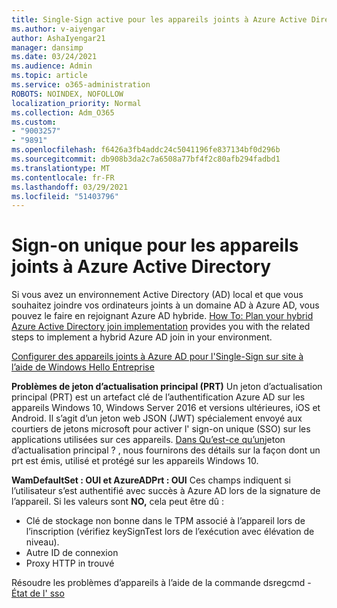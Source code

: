 ```yaml
---
title: Single-Sign active pour les appareils joints à Azure Active Directory
ms.author: v-aiyengar
author: AshaIyengar21
manager: dansimp
ms.date: 03/24/2021
ms.audience: Admin
ms.topic: article
ms.service: o365-administration
ROBOTS: NOINDEX, NOFOLLOW
localization_priority: Normal
ms.collection: Adm_O365
ms.custom:
- "9003257"
- "9891"
ms.openlocfilehash: f6426a3fb4addc24c5041196fe837134bf0d296b
ms.sourcegitcommit: db908b3da2c7a6508a77bf4f2c80afb294fadbd1
ms.translationtype: MT
ms.contentlocale: fr-FR
ms.lasthandoff: 03/29/2021
ms.locfileid: "51403796"
---
```

# <a name="single-sign-on-for-azure-active-directory-joined-devices"></a>Sign-on unique pour les appareils joints à Azure Active Directory

Si vous avez un environnement Active Directory (AD) local et que vous souhaitez joindre vos ordinateurs joints à un domaine AD à Azure AD, vous pouvez le faire en rejoignant Azure AD hybride. [How To: Plan your hybrid Azure Active Directory join implementation](https://docs.microsoft.com/azure/active-directory/devices/hybrid-azuread-join-plan) provides you with the related steps to implement a hybrid Azure AD join in your environment.

[Configurer des appareils joints à Azure AD pour l'Single-Sign sur site à l’aide de Windows Hello Entreprise](https://docs.microsoft.com/azure/active-directory/devices/hybrid-azuread-join-plan) 

**Problèmes de jeton d’actualisation principal (PRT)** Un jeton d’actualisation principal (PRT) est un artefact clé de l’authentification Azure AD sur les appareils Windows 10, Windows Server 2016 et versions ultérieures, iOS et Android. Il s’agit d’un jeton web JSON (JWT) spécialement envoyé aux courtiers de jetons microsoft pour activer l' sign-on unique (SSO) sur les applications utilisées sur ces appareils. [Dans Qu’est-ce qu’un](https://docs.microsoft.com/azure/active-directory/devices/concept-primary-refresh-token)jeton d’actualisation principal ? , nous fournirons des détails sur la façon dont un prt est émis, utilisé et protégé sur les appareils Windows 10.

**WamDefaultSet : OUI et AzureADPrt : OUI** Ces champs indiquent si l’utilisateur s’est authentifié avec succès à Azure AD lors de la signature de l’appareil. Si les valeurs sont **NO,** cela peut être dû :

- Clé de stockage non bonne dans le TPM associé à l’appareil lors de l’inscription (vérifiez keySignTest lors de l’exécution avec élévation de niveau).
- Autre ID de connexion
- Proxy HTTP in trouvé

Résoudre les problèmes d’appareils à l’aide de la commande dsregcmd - [État de l' sso](https://docs.microsoft.com/azure/active-directory/devices/troubleshoot-device-dsregcmd#sso-state)

